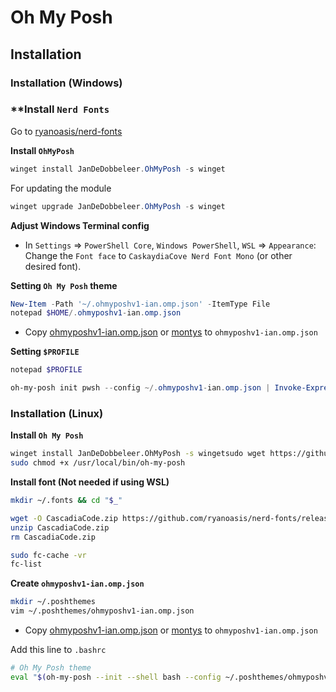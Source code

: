 # Oh My Posh

## ****Installation****

### ****Installation (Windows)****

### ****Install `Nerd Fonts`**

Go to [ryanoasis/nerd-fonts](https://github.com/ryanoasis/nerd-fonts/releases/tag/v2.1.0)

**Install `OhMyPosh`**

```powershell
winget install JanDeDobbeleer.OhMyPosh -s winget
```

For updating the module

```powershell
winget upgrade JanDeDobbeleer.OhMyPosh -s winget
```

**Adjust Windows Terminal config**

- In `Settings` => `PowerShell Core`, `Windows PowerShell`, `WSL` => `Appearance`: Change the `Font face` to `CaskaydiaCove Nerd Font Mono` (or other desired font).

**Setting `Oh My Posh` theme**

```powershell
New-Item -Path '~/.ohmyposhv1-ian.omp.json' -ItemType File
notepad $HOME/.ohmyposhv1-ian.omp.json
```

- Copy [ohmyposhv1-ian.omp.json](https://github.com/IanLiuTW/config/blob/main/Oh%20My%20Posh/ohmyposhv1-ian.omp.json) or [montys](https://github.com/JanDeDobbeleer/oh-my-posh/blob/main/themes/montys.omp.json) to `ohmyposhv1-ian.omp.json`

**Setting `$PROFILE`**

```powershell
notepad $PROFILE
```

```powershell
oh-my-posh init pwsh --config ~/.ohmyposhv1-ian.omp.json | Invoke-Expression
```

### ****Installation (Linux)****

**Install `Oh My Posh`**

```bash
winget install JanDeDobbeleer.OhMyPosh -s wingetsudo wget https://github.com/JanDeDobbeleer/oh-my-posh/releases/latest/download/posh-linux-amd64 -O /usr/local/bin/oh-my-posh
sudo chmod +x /usr/local/bin/oh-my-posh
```

**Install font (Not needed if using WSL)**

```bash
mkdir ~/.fonts && cd "$_"

wget -O CascadiaCode.zip https://github.com/ryanoasis/nerd-fonts/releases/download/v2.1.0/CascadiaCode.zip
unzip CascadiaCode.zip
rm CascadiaCode.zip

sudo fc-cache -vr
fc-list
```

**Create `ohmyposhv1-ian.omp.json`**

```bash
mkdir ~/.poshthemes
vim ~/.poshthemes/ohmyposhv1-ian.omp.json
```

- Copy [ohmyposhv1-ian.omp.json](https://github.com/IanLiuTW/config/blob/main/Oh%20My%20Posh/ohmyposhv1-ian.omp.json) or [montys](https://github.com/JanDeDobbeleer/oh-my-posh/blob/main/themes/montys.omp.json) to `ohmyposhv1-ian.omp.json`

Add this line to `.bashrc`

```bash
# Oh My Posh theme
eval "$(oh-my-posh --init --shell bash --config ~/.poshthemes/ohmyposhv1-ian.omp.json)"
```
